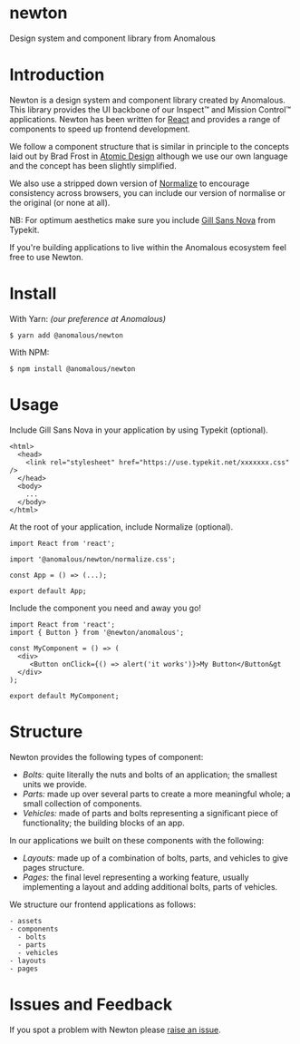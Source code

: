 # newton
Design system and component library from Anomalous

# Introduction

Newton is a design system and component library created by Anomalous. This library provides the UI backbone of our Inspect™ and Mission Control™ applications. Newton has been written for [React](https://reactjs.org/) and provides a range of components to speed up frontend development.

We follow a component structure that is similar in principle to the concepts laid out by Brad Frost in [Atomic Design](http://bradfrost.com/blog/post/atomic-web-design/) although we use our own language and the concept has been slightly simplified.

We also use a stripped down version of [Normalize](https://necolas.github.io/normalize.css/) to encourage consistency across browsers, you can include our version of normalise or the original (or none at all).

NB: For optimum aesthetics make sure you include [Gill Sans Nova](https://fonts.adobe.com/fonts/gill-sans-nova) from Typekit.

If you're building applications to live within the Anomalous ecosystem feel free to use Newton.

# Install

With Yarn: _(our preference at Anomalous)_

```
$ yarn add @anomalous/newton
```

With NPM:

```
$ npm install @anomalous/newton
```

# Usage

Include Gill Sans Nova in your application by using Typekit (optional).

```
<html>
  <head>
    <link rel="stylesheet" href="https://use.typekit.net/xxxxxxx.css" />
  </head>
  <body>
    ...
  </body>
</html>

```

At the root of your application, include Normalize (optional).

```
import React from 'react';

import '@anomalous/newton/normalize.css';

const App = () => (...);

export default App;
```

Include the component you need and away you go!

```
import React from 'react';
import { Button } from '@newton/anomalous';

const MyComponent = () => (
  <div>
     <Button onClick={() => alert('it works')}>My Button</Button&gt
  </div>
);

export default MyComponent;
```

# Structure

Newton provides the following types of component:

- *Bolts:* quite literally the nuts and bolts of an application; the smallest units we provide.
- *Parts:* made up over several parts to create a more meaningful whole; a small collection of components.
- *Vehicles:* made of parts and bolts representing a significant piece of functionality; the building blocks of an app.

In our applications we built on these components with the following:

- *Layouts:* made up of a combination of bolts, parts, and vehicles to give pages structure.
- *Pages:* the final level representing a working feature, usually implementing a layout and adding additional bolts, parts of vehicles.

We structure our frontend applications as follows:

```
- assets
- components
  - bolts
  - parts
  - vehicles
- layouts
- pages
```

# Issues and Feedback

If you spot a problem with Newton please [raise an issue](https://github.com/AnomalousTechnologies/newton/issues/new).
